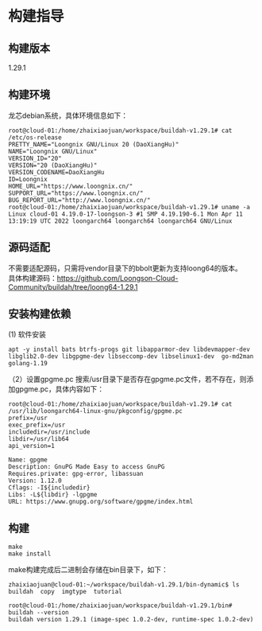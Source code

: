 # 构建指导
## 构建版本
1.29.1

## 构建环境
龙芯debian系统，具体环境信息如下：
```
root@cloud-01:/home/zhaixiaojuan/workspace/buildah-v1.29.1# cat /etc/os-release 
PRETTY_NAME="Loongnix GNU/Linux 20 (DaoXiangHu)"
NAME="Loongnix GNU/Linux"
VERSION_ID="20"
VERSION="20 (DaoXiangHu)"
VERSION_CODENAME=DaoXiangHu
ID=Loongnix
HOME_URL="https://www.loongnix.cn/"
SUPPORT_URL="https://www.loongnix.cn/"
BUG_REPORT_URL="http://www.loongnix.cn/"
root@cloud-01:/home/zhaixiaojuan/workspace/buildah-v1.29.1# uname -a
Linux cloud-01 4.19.0-17-loongson-3 #1 SMP 4.19.190-6.1 Mon Apr 11 13:19:19 UTC 2022 loongarch64 loongarch64 loongarch64 GNU/Linux
```

## 源码适配
不需要适配源码，只需将vendor目录下的bbolt更新为支持loong64的版本。       
具体构建源码：https://github.com/Loongson-Cloud-Community/buildah/tree/loong64-1.29.1 

## 安装构建依赖
(1) 软件安装
``` 
apt -y install bats btrfs-progs git libapparmor-dev libdevmapper-dev libglib2.0-dev libgpgme-dev libseccomp-dev libselinux1-dev  go-md2man golang-1.19
```
（2）设置gpgme.pc
搜索/usr目录下是否存在gpgme.pc文件，若不存在，则添加gpgme.pc，具体内容如下：
```
root@cloud-01:/home/zhaixiaojuan/workspace/buildah-v1.29.1# cat /usr/lib/loongarch64-linux-gnu/pkgconfig/gpgme.pc
prefix=/usr
exec_prefix=/usr
includedir=/usr/include
libdir=/usr/lib64
api_version=1

Name: gpgme
Description: GnuPG Made Easy to access GnuPG
Requires.private: gpg-error, libassuan
Version: 1.12.0
Cflags: -I${includedir}
Libs: -L${libdir} -lgpgme
URL: https://www.gnupg.org/software/gpgme/index.html
```

## 构建
```
make
make install
```
make构建完成后二进制会存储在bin目录下，如下：
```
zhaixiaojuan@cloud-01:~/workspace/buildah-v1.29.1/bin-dynamic$ ls
buildah  copy  imgtype  tutorial
```

```
root@cloud-01:/home/zhaixiaojuan/workspace/buildah-v1.29.1/bin# buildah --version
buildah version 1.29.1 (image-spec 1.0.2-dev, runtime-spec 1.0.2-dev)
```

